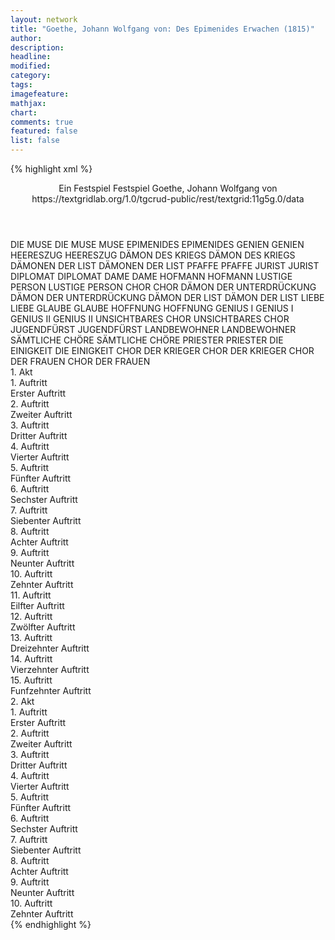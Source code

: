 ```yaml
---
layout: network
title: "Goethe, Johann Wolfgang von: Des Epimenides Erwachen (1815)"
author:
description:
headline:
modified:
category:
tags:
imagefeature:
mathjax:
chart:
comments: true
featured: false
list: false
---
```

{% highlight xml %}
<?xml-model href="https://raw.githubusercontent.com/DLiNa/project/master/rules/lina.rnc"?><?xml-model href="https://raw.githubusercontent.com/DLiNa/project/master/rules/lina.sch"?>
<play xmlns="http://lina.digital">
  <header>
    <title>Des Epimenides Erwachen</title>
    <subtitle>Ein Festspiel</subtitle>
    <genretitle>Festspiel</genretitle>
    <author>Goethe, Johann Wolfgang von</author>
    <date type="print" when="1815"/>
    <date type="premiere" when="1815"/>
    <date type="written"/>
    <source>https://textgridlab.org/1.0/tgcrud-public/rest/textgrid:11g5g.0/data</source>
  </header>
  <personae>
    <character>
      <name>DIE MUSE</name>
      <alias xml:id="die_muse">
        <name>DIE MUSE</name>
      </alias>
      <alias xml:id="muse">
        <name>MUSE</name>
      </alias>
    </character>
    <character>
      <name>EPIMENIDES</name>
      <alias xml:id="epimenides">
        <name>EPIMENIDES</name>
      </alias>
    </character>
    <character>
      <name>GENIEN</name>
      <alias xml:id="genien">
        <name>GENIEN</name>
      </alias>
    </character>
    <character>
      <name>HEERESZUG</name>
      <alias xml:id="heereszug">
        <name>HEERESZUG</name>
      </alias>
    </character>
    <character>
      <name>DÄMON DES KRIEGS</name>
      <alias xml:id="dämon_des_kriegs">
        <name>DÄMON DES KRIEGS</name>
      </alias>
    </character>
    <character>
      <name>DÄMONEN DER LIST</name>
      <alias xml:id="dämonen_der_list">
        <name>DÄMONEN DER LIST</name>
      </alias>
    </character>
    <character>
      <name>PFAFFE</name>
      <alias xml:id="pfaffe">
        <name>PFAFFE</name>
      </alias>
    </character>
    <character>
      <name>JURIST</name>
      <alias xml:id="jurist">
        <name>JURIST</name>
      </alias>
    </character>
    <character>
      <name>DIPLOMAT</name>
      <alias xml:id="diplomat">
        <name>DIPLOMAT</name>
      </alias>
    </character>
    <character>
      <name>DAME</name>
      <alias xml:id="dame">
        <name>DAME</name>
      </alias>
    </character>
    <character>
      <name>HOFMANN</name>
      <alias xml:id="hofmann">
        <name>HOFMANN</name>
      </alias>
    </character>
    <character>
      <name>LUSTIGE PERSON</name>
      <alias xml:id="lustige_person">
        <name>LUSTIGE PERSON</name>
      </alias>
    </character>
    <character>
      <name>CHOR</name>
      <alias xml:id="chor">
        <name>CHOR</name>
      </alias>
    </character>
    <character>
      <name>DÄMON DER UNTERDRÜCKUNG</name>
      <alias xml:id="dämon_der_unterdrückung">
        <name>DÄMON DER UNTERDRÜCKUNG</name>
      </alias>
    </character>
    <character>
      <name>DÄMON DER LIST</name>
      <alias xml:id="dämon_der_list">
        <name>DÄMON DER LIST</name>
      </alias>
    </character>
    <character>
      <name>LIEBE</name>
      <alias xml:id="liebe">
        <name>LIEBE</name>
      </alias>
    </character>
    <character>
      <name>GLAUBE</name>
      <alias xml:id="glaube">
        <name>GLAUBE</name>
      </alias>
    </character>
    <character>
      <name>HOFFNUNG</name>
      <alias xml:id="hoffnung">
        <name>HOFFNUNG</name>
      </alias>
    </character>
    <character>
      <name>GENIUS I</name>
      <alias xml:id="genius_i">
        <name>GENIUS I</name>
      </alias>
    </character>
    <character>
      <name>GENIUS II</name>
      <alias xml:id="genius_ii">
        <name>GENIUS II</name>
      </alias>
    </character>
    <character>
      <name>UNSICHTBARES CHOR</name>
      <alias xml:id="unsichtbares_chor">
        <name>UNSICHTBARES CHOR</name>
      </alias>
    </character>
    <character>
      <name>JUGENDFÜRST</name>
      <alias xml:id="jugendfürst">
        <name>JUGENDFÜRST</name>
      </alias>
    </character>
    <character>
      <name>LANDBEWOHNER</name>
      <alias xml:id="landbewohner">
        <name>LANDBEWOHNER</name>
      </alias>
    </character>
    <character>
      <name>SÄMTLICHE CHÖRE</name>
      <alias xml:id="sämtliche_chöre">
        <name>SÄMTLICHE CHÖRE</name>
      </alias>
    </character>
    <character>
      <name>PRIESTER</name>
      <alias xml:id="priester">
        <name>PRIESTER</name>
      </alias>
    </character>
    <character>
      <name>DIE EINIGKEIT</name>
      <alias xml:id="die_einigkeit">
        <name>DIE EINIGKEIT</name>
      </alias>
    </character>
    <character>
      <name>CHOR DER KRIEGER</name>
      <alias xml:id="chor_der_krieger">
        <name>CHOR DER KRIEGER</name>
      </alias>
    </character>
    <character>
      <name>CHOR DER FRAUEN</name>
      <alias xml:id="chor_der_frauen">
        <name>CHOR DER FRAUEN</name>
      </alias>
    </character>
  </personae>
  <text>
    <div>
      <head>1. Akt</head>
      <div>
        <head>1. Auftritt</head>
        <div>
          <head>Erster Auftritt</head>
          <sp who="#die_muse">
            <amount n="1" unit="speech_acts"/>
            <amount n="317" unit="words"/>
            <amount n="40" unit="lines"/>
            <amount n="1691" unit="chars"/>
          </sp>
          <sp who="#muse">
            <amount n="1" unit="speech_acts"/>
            <amount n="50" unit="words"/>
            <amount n="8" unit="lines"/>
            <amount n="323" unit="chars"/>
          </sp>
        </div>
      </div>
      <div>
        <head>2. Auftritt</head>
        <div>
          <head>Zweiter Auftritt</head>
          <sp who="#epimenides">
            <amount n="1" unit="speech_acts"/>
            <amount n="151" unit="words"/>
            <amount n="22" unit="lines"/>
            <amount n="868" unit="chars"/>
          </sp>
        </div>
      </div>
      <div>
        <head>3. Auftritt</head>
        <div>
          <head>Dritter Auftritt</head>
          <sp who="#genien #genius_i #genius_ii">
            <amount n="3" unit="speech_acts"/>
            <amount n="89" unit="words"/>
            <amount n="12" unit="lines"/>
            <amount n="472" unit="chars"/>
          </sp>
          <sp who="#epimenides">
            <amount n="2" unit="speech_acts"/>
            <amount n="261" unit="words"/>
            <amount n="35" unit="lines"/>
            <amount n="1477" unit="chars"/>
          </sp>
        </div>
      </div>
      <div>
        <head>4. Auftritt</head>
        <div>
          <head>Vierter Auftritt</head>
          <sp who="#heereszug">
            <amount n="1" unit="speech_acts"/>
            <amount n="54" unit="words"/>
            <amount n="16" unit="lines"/>
            <amount n="280" unit="chars"/>
          </sp>
        </div>
      </div>
      <div>
        <head>5. Auftritt</head>
        <div>
          <head>Fünfter Auftritt</head>
          <sp who="#dämon_des_kriegs">
            <amount n="1" unit="speech_acts"/>
            <amount n="285" unit="words"/>
            <amount n="44" unit="lines"/>
            <amount n="1526" unit="chars"/>
          </sp>
          <sp who="#heereszug">
            <amount n="1" unit="speech_acts"/>
            <amount n="79" unit="words"/>
            <amount n="24" unit="lines"/>
            <amount n="386" unit="chars"/>
          </sp>
        </div>
      </div>
      <div>
        <head>6. Auftritt</head>
        <div>
          <head>Sechster Auftritt</head>
          <sp who="#dämonen_der_list">
            <amount n="1" unit="speech_acts"/>
            <amount n="52" unit="words"/>
            <amount n="16" unit="lines"/>
            <amount n="276" unit="chars"/>
          </sp>
        </div>
      </div>
      <div>
        <head>7. Auftritt</head>
        <div>
          <head>Siebenter Auftritt</head>
          <sp who="#dämonen_der_list #pfaffe #jurist #diplomat #dame">
            <amount n="1" unit="speech_acts"/>
            <amount n="7" unit="words"/>
            <amount n="1" unit="lines"/>
            <amount n="38" unit="chars"/>
          </sp>
          <sp who="#dämon_des_kriegs">
            <amount n="3" unit="speech_acts"/>
            <amount n="88" unit="words"/>
            <amount n="15" unit="lines"/>
            <amount n="473" unit="chars"/>
          </sp>
          <sp who="#pfaffe">
            <amount n="1" unit="speech_acts"/>
            <amount n="13" unit="words"/>
            <amount n="2" unit="lines"/>
            <amount n="84" unit="chars"/>
          </sp>
          <sp who="#jurist">
            <amount n="1" unit="speech_acts"/>
            <amount n="27" unit="words"/>
            <amount n="4" unit="lines"/>
            <amount n="130" unit="chars"/>
          </sp>
          <sp who="#diplomat">
            <amount n="2" unit="speech_acts"/>
            <amount n="56" unit="words"/>
            <amount n="8" unit="lines"/>
            <amount n="284" unit="chars"/>
          </sp>
          <sp who="#dame">
            <amount n="1" unit="speech_acts"/>
            <amount n="32" unit="words"/>
            <amount n="4" unit="lines"/>
            <amount n="159" unit="chars"/>
          </sp>
        </div>
      </div>
      <div>
        <head>8. Auftritt</head>
        <div>
          <head>Achter Auftritt</head>
          <sp who="#pfaffe">
            <amount n="2" unit="speech_acts"/>
            <amount n="37" unit="words"/>
            <amount n="6" unit="lines"/>
            <amount n="196" unit="chars"/>
          </sp>
          <sp who="#diplomat">
            <amount n="2" unit="speech_acts"/>
            <amount n="50" unit="words"/>
            <amount n="8" unit="lines"/>
            <amount n="280" unit="chars"/>
          </sp>
          <sp who="#dame">
            <amount n="1" unit="speech_acts"/>
            <amount n="19" unit="words"/>
            <amount n="3" unit="lines"/>
            <amount n="103" unit="chars"/>
          </sp>
          <sp who="#hofmann">
            <amount n="3" unit="speech_acts"/>
            <amount n="68" unit="words"/>
            <amount n="13" unit="lines"/>
            <amount n="377" unit="chars"/>
          </sp>
          <sp who="#jurist">
            <amount n="1" unit="speech_acts"/>
            <amount n="21" unit="words"/>
            <amount n="4" unit="lines"/>
            <amount n="121" unit="chars"/>
          </sp>
          <sp who="#lustige_person">
            <amount n="1" unit="speech_acts"/>
            <amount n="70" unit="words"/>
            <amount n="12" unit="lines"/>
            <amount n="383" unit="chars"/>
          </sp>
          <sp who="#chor">
            <amount n="2" unit="speech_acts"/>
            <amount n="22" unit="words"/>
            <amount n="4" unit="lines"/>
            <amount n="116" unit="chars"/>
          </sp>
        </div>
      </div>
      <div>
        <head>9. Auftritt</head>
        <div>
          <head>Neunter Auftritt</head>
        </div>
      </div>
      <div>
        <head>10. Auftritt</head>
        <div>
          <head>Zehnter Auftritt</head>
          <sp who="#dämon_der_unterdrückung">
            <amount n="4" unit="speech_acts"/>
            <amount n="110" unit="words"/>
            <amount n="17" unit="lines"/>
            <amount n="586" unit="chars"/>
          </sp>
          <sp who="#dämon_der_list">
            <amount n="3" unit="speech_acts"/>
            <amount n="67" unit="words"/>
            <amount n="11" unit="lines"/>
            <amount n="351" unit="chars"/>
          </sp>
        </div>
      </div>
      <div>
        <head>11. Auftritt</head>
        <div>
          <head>Eilfter Auftritt</head>
          <sp who="#dämon_der_list">
            <amount n="1" unit="speech_acts"/>
            <amount n="126" unit="words"/>
            <amount n="21" unit="lines"/>
            <amount n="641" unit="chars"/>
          </sp>
        </div>
      </div>
      <div>
        <head>12. Auftritt</head>
        <div>
          <head>Zwölfter Auftritt</head>
          <sp who="#dämon_der_unterdrückung">
            <amount n="1" unit="speech_acts"/>
            <amount n="180" unit="words"/>
            <amount n="30" unit="lines"/>
            <amount n="1021" unit="chars"/>
          </sp>
        </div>
      </div>
      <div>
        <head>13. Auftritt</head>
        <div>
          <head>Dreizehnter Auftritt</head>
          <sp who="#liebe">
            <amount n="5" unit="speech_acts"/>
            <amount n="131" unit="words"/>
            <amount n="23" unit="lines"/>
            <amount n="670" unit="chars"/>
          </sp>
          <sp who="#dämon_der_unterdrückung">
            <amount n="3" unit="speech_acts"/>
            <amount n="38" unit="words"/>
            <amount n="6" unit="lines"/>
            <amount n="182" unit="chars"/>
          </sp>
        </div>
      </div>
      <div>
        <head>14. Auftritt</head>
        <div>
          <head>Vierzehnter Auftritt</head>
          <sp who="#glaube">
            <amount n="6" unit="speech_acts"/>
            <amount n="153" unit="words"/>
            <amount n="29" unit="lines"/>
            <amount n="890" unit="chars"/>
          </sp>
          <sp who="#liebe">
            <amount n="4" unit="speech_acts"/>
            <amount n="100" unit="words"/>
            <amount n="17" unit="lines"/>
            <amount n="534" unit="chars"/>
          </sp>
          <sp who="#dämon_der_unterdrückung">
            <amount n="5" unit="speech_acts"/>
            <amount n="260" unit="words"/>
            <amount n="44" unit="lines"/>
            <amount n="1451" unit="chars"/>
          </sp>
        </div>
      </div>
      <div>
        <head>15. Auftritt</head>
        <div>
          <head>Funfzehnter Auftritt</head>
          <sp who="#dämon_der_unterdrückung">
            <amount n="1" unit="speech_acts"/>
            <amount n="294" unit="words"/>
            <amount n="49" unit="lines"/>
            <amount n="1713" unit="chars"/>
          </sp>
        </div>
      </div>
    </div>
    <div>
      <head>2. Akt</head>
      <div>
        <head>1. Auftritt</head>
        <div>
          <head>Erster Auftritt</head>
          <sp who="#liebe">
            <amount n="3" unit="speech_acts"/>
            <amount n="89" unit="words"/>
            <amount n="14" unit="lines"/>
            <amount n="440" unit="chars"/>
          </sp>
          <sp who="#glaube">
            <amount n="3" unit="speech_acts"/>
            <amount n="86" unit="words"/>
            <amount n="16" unit="lines"/>
            <amount n="474" unit="chars"/>
          </sp>
        </div>
      </div>
      <div>
        <head>2. Auftritt</head>
        <div>
          <head>Zweiter Auftritt</head>
          <sp who="#hoffnung">
            <amount n="1" unit="speech_acts"/>
            <amount n="50" unit="words"/>
            <amount n="8" unit="lines"/>
            <amount n="270" unit="chars"/>
          </sp>
        </div>
      </div>
      <div>
        <head>3. Auftritt</head>
        <div>
          <head>Dritter Auftritt</head>
          <sp who="#genien #genius_i #genius_ii">
            <amount n="1" unit="speech_acts"/>
            <amount n="42" unit="words"/>
            <amount n="8" unit="lines"/>
            <amount n="213" unit="chars"/>
          </sp>
          <sp who="#hoffnung">
            <amount n="2" unit="speech_acts"/>
            <amount n="283" unit="words"/>
            <amount n="37" unit="lines"/>
            <amount n="1504" unit="chars"/>
          </sp>
          <sp who="#liebe">
            <amount n="1" unit="speech_acts"/>
            <amount n="11" unit="words"/>
            <amount n="2" unit="lines"/>
            <amount n="59" unit="chars"/>
          </sp>
          <sp who="#glaube">
            <amount n="1" unit="speech_acts"/>
            <amount n="12" unit="words"/>
            <amount n="2" unit="lines"/>
            <amount n="62" unit="chars"/>
          </sp>
        </div>
      </div>
      <div>
        <head>4. Auftritt</head>
        <div>
          <head>Vierter Auftritt</head>
          <sp who="#genien #genius_i #genius_ii">
            <amount n="1" unit="speech_acts"/>
            <amount n="98" unit="words"/>
            <amount n="16" unit="lines"/>
            <amount n="524" unit="chars"/>
          </sp>
          <sp who="#hoffnung">
            <amount n="1" unit="speech_acts"/>
            <amount n="46" unit="words"/>
            <amount n="11" unit="lines"/>
            <amount n="269" unit="chars"/>
          </sp>
          <sp who="#liebe">
            <amount n="1" unit="speech_acts"/>
            <amount n="19" unit="words"/>
            <amount n="4" unit="lines"/>
            <amount n="120" unit="chars"/>
          </sp>
          <sp who="#glaube">
            <amount n="1" unit="speech_acts"/>
            <amount n="23" unit="words"/>
            <amount n="4" unit="lines"/>
            <amount n="120" unit="chars"/>
          </sp>
          <sp who="#genius_i">
            <amount n="1" unit="speech_acts"/>
            <amount n="11" unit="words"/>
            <amount n="2" unit="lines"/>
            <amount n="63" unit="chars"/>
          </sp>
          <sp who="#genius_ii">
            <amount n="1" unit="speech_acts"/>
            <amount n="11" unit="words"/>
            <amount n="2" unit="lines"/>
            <amount n="70" unit="chars"/>
          </sp>
        </div>
      </div>
      <div>
        <head>5. Auftritt</head>
        <div>
          <head>Fünfter Auftritt</head>
          <sp who="#unsichtbares_chor">
            <amount n="1" unit="speech_acts"/>
            <amount n="26" unit="words"/>
            <amount n="4" unit="lines"/>
            <amount n="152" unit="chars"/>
          </sp>
        </div>
      </div>
      <div>
        <head>6. Auftritt</head>
        <div>
          <head>Sechster Auftritt</head>
          <sp who="#epimenides">
            <amount n="3" unit="speech_acts"/>
            <amount n="490" unit="words"/>
            <amount n="65" unit="lines"/>
            <amount n="2672" unit="chars"/>
          </sp>
          <sp who="#unsichtbares_chor">
            <amount n="1" unit="speech_acts"/>
            <amount n="38" unit="words"/>
            <amount n="8" unit="lines"/>
            <amount n="198" unit="chars"/>
          </sp>
          <sp who="#genien #genius_i #genius_ii">
            <amount n="2" unit="speech_acts"/>
            <amount n="58" unit="words"/>
            <amount n="10" unit="lines"/>
            <amount n="317" unit="chars"/>
          </sp>
        </div>
      </div>
      <div>
        <head>7. Auftritt</head>
        <div>
          <head>Siebenter Auftritt</head>
          <sp who="#chor">
            <amount n="3" unit="speech_acts"/>
            <amount n="186" unit="words"/>
            <amount n="32" unit="lines"/>
            <amount n="972" unit="chars"/>
          </sp>
          <sp who="#jugendfürst">
            <amount n="2" unit="speech_acts"/>
            <amount n="73" unit="words"/>
            <amount n="12" unit="lines"/>
            <amount n="347" unit="chars"/>
          </sp>
          <sp who="#hoffnung">
            <amount n="1" unit="speech_acts"/>
            <amount n="23" unit="words"/>
            <amount n="4" unit="lines"/>
            <amount n="120" unit="chars"/>
          </sp>
        </div>
      </div>
      <div>
        <head>8. Auftritt</head>
        <div>
          <head>Achter Auftritt</head>
          <sp who="#chor">
            <amount n="1" unit="speech_acts"/>
            <amount n="36" unit="words"/>
            <amount n="14" unit="lines"/>
            <amount n="191" unit="chars"/>
          </sp>
          <sp who="#landbewohner">
            <amount n="1" unit="speech_acts"/>
            <amount n="44" unit="words"/>
            <amount n="8" unit="lines"/>
            <amount n="233" unit="chars"/>
          </sp>
          <sp who="#sämtliche_chöre #chor #chor_der_krieger #chor_der_frauen #unsichtbares_chor">
            <amount n="1" unit="speech_acts"/>
            <amount n="78" unit="words"/>
            <amount n="12" unit="lines"/>
            <amount n="399" unit="chars"/>
          </sp>
        </div>
      </div>
      <div>
        <head>9. Auftritt</head>
        <div>
          <head>Neunter Auftritt</head>
          <sp who="#epimenides">
            <amount n="2" unit="speech_acts"/>
            <amount n="107" unit="words"/>
            <amount n="17" unit="lines"/>
            <amount n="598" unit="chars"/>
          </sp>
          <sp who="#priester">
            <amount n="1" unit="speech_acts"/>
            <amount n="52" unit="words"/>
            <amount n="10" unit="lines"/>
            <amount n="297" unit="chars"/>
          </sp>
          <sp who="#glaube">
            <amount n="1" unit="speech_acts"/>
            <amount n="83" unit="words"/>
            <amount n="14" unit="lines"/>
            <amount n="480" unit="chars"/>
          </sp>
          <sp who="#liebe">
            <amount n="1" unit="speech_acts"/>
            <amount n="61" unit="words"/>
            <amount n="9" unit="lines"/>
            <amount n="327" unit="chars"/>
          </sp>
          <sp who="#hoffnung">
            <amount n="1" unit="speech_acts"/>
            <amount n="43" unit="words"/>
            <amount n="6" unit="lines"/>
            <amount n="245" unit="chars"/>
          </sp>
        </div>
      </div>
      <div>
        <head>10. Auftritt</head>
        <div>
          <head>Zehnter Auftritt</head>
          <sp who="#die_einigkeit">
            <amount n="1" unit="speech_acts"/>
            <amount n="57" unit="words"/>
            <amount n="9" unit="lines"/>
            <amount n="305" unit="chars"/>
          </sp>
          <sp who="#jugendfürst">
            <amount n="1" unit="speech_acts"/>
            <amount n="56" unit="words"/>
            <amount n="8" unit="lines"/>
            <amount n="306" unit="chars"/>
          </sp>
          <sp who="#epimenides">
            <amount n="2" unit="speech_acts"/>
            <amount n="56" unit="words"/>
            <amount n="10" unit="lines"/>
            <amount n="331" unit="chars"/>
          </sp>
          <sp who="#chor_der_krieger">
            <amount n="1" unit="speech_acts"/>
            <amount n="34" unit="words"/>
            <amount n="6" unit="lines"/>
            <amount n="189" unit="chars"/>
          </sp>
          <sp who="#chor_der_frauen">
            <amount n="1" unit="speech_acts"/>
            <amount n="18" unit="words"/>
            <amount n="9" unit="lines"/>
            <amount n="114" unit="chars"/>
          </sp>
          <sp who="#priester">
            <amount n="1" unit="speech_acts"/>
            <amount n="12" unit="words"/>
            <amount n="2" unit="lines"/>
            <amount n="73" unit="chars"/>
          </sp>
          <sp who="#chor">
            <amount n="1" unit="speech_acts"/>
            <amount n="165" unit="words"/>
            <amount n="32" unit="lines"/>
            <amount n="876" unit="chars"/>
          </sp>
        </div>
      </div>
    </div>
  </text>
</play>
{% endhighlight %}